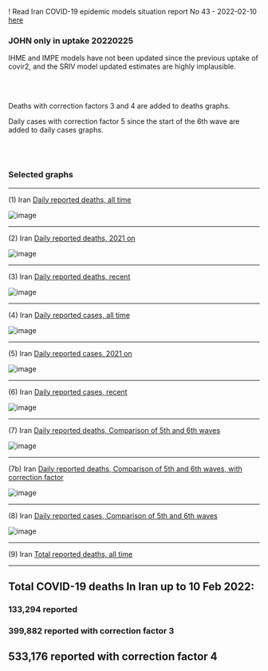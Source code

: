 ! Read Iran COVID-19 epidemic models situation report No 43 - 2022-02-10 [here](https://github.com/pourmalek/covir2/blob/main/situation%20reports/41%20Iran%20COVID-19%20epidemic%20models%20situation%20report%20No%2041%20–%202022-02-04.pdf)

### JOHN only in uptake 20220225

IHME and IMPE models have not been updated since the previous uptake of covir2, and the SRIV model updated estimates are highly implausible. 

<br/><br/>

Deaths with correction factors 3 and 4 are added to deaths graphs.  

Daily cases with correction factor 5 since the start of the 6th wave are added to daily cases graphs.  

<br/><br/>

### Selected graphs

******

(1) Iran [Daily reported deaths, all time](https://github.com/pourmalek/covir2/blob/main/20220225%20JOHN/output/merge/graph%2011%20COVID-19%20daily%20deaths%2C%20Iran%2C%20JOHN%2C%20all%20time.pdf)

![image](https://user-images.githubusercontent.com/30849720/155821900-bc7fe1f9-b418-493e-8ca6-4d8089d0e635.png)

******

(2) Iran [Daily reported deaths, 2021 on](https://github.com/pourmalek/covir2/blob/main/20220225%20JOHN/output/merge/graph%2012%20COVID-19%20daily%20deaths%2C%20Iran%2C%20JOHN%2C%202021.pdf)

![image](https://user-images.githubusercontent.com/30849720/155821937-9ba5b8dd-0c6e-4e0c-ba6d-5ece76177e42.png)

******

(3) Iran [Daily reported deaths, recent](https://github.com/pourmalek/covir2/blob/main/20220225%20JOHN/output/merge/graph%2012%20COVID-19%20daily%20deaths%2C%20Iran%2C%20JOHN%2C%202022.pdf)

![image](https://user-images.githubusercontent.com/30849720/155821961-203175ff-587f-41af-9e13-2c8833807eb7.png)

******

(4) Iran [Daily reported cases, all time](https://github.com/pourmalek/covir2/blob/main/20220225%20JOHN/output/merge/graph%2021%20COVID-19%20daily%20cases%2C%20Iran%2C%20JOHN%2C%20all%20time.pdf)

![image](https://user-images.githubusercontent.com/30849720/155822018-55921323-6134-4970-affa-7bb02531c5b4.png)

******

(5) Iran [Daily reported cases, 2021 on](https://github.com/pourmalek/covir2/blob/main/20220225%20JOHN/output/merge/graph%2022%20COVID-19%20daily%20cases%2C%20Iran%2C%20JOHN%2C%202021.pdf)

![image](https://user-images.githubusercontent.com/30849720/155822046-8f692249-1c6e-4872-b1b3-a2e776b560d7.png)

******

(6) Iran [Daily reported cases, recent](https://github.com/pourmalek/covir2/blob/main/20220225%20JOHN/output/merge/graph%2022%20COVID-19%20daily%20cases%2C%20Iran%2C%20JOHN%2C%202022.pdf)

![image](https://user-images.githubusercontent.com/30849720/155822091-4153d285-2161-4ff2-a317-99b17bcc20bb.png)

******

(7) Iran [Daily reported deaths, Comparison of 5th and 6th waves](https://github.com/pourmalek/covir2/blob/main/20220225%20JOHN/output/merge/graph%2031%20COVID-19%20daily%20cases%2C%20Iran%2C%20JOHN%2C%205th%20and%206th%20waves.pdf)

![image](https://user-images.githubusercontent.com/30849720/155822121-ed85d9b6-53fd-4729-b388-eab9086aacdd.png)

******

(7b) Iran [Daily reported deaths, Comparison of 5th and 6th waves, with correction factor](https://github.com/pourmalek/covir2/blob/main/20220225%20JOHN/output/merge/graph%2031b%20COVID-19%20daily%20cases%2C%20Iran%2C%20JOHN%2C%205th%20and%206th%20waves.pdf)

![image](https://user-images.githubusercontent.com/30849720/155822149-2a8ab885-3119-4dd9-8229-8fdeaf83bf16.png)

******

(8) Iran [Daily reported cases, Comparison of 5th and 6th waves](https://github.com/pourmalek/covir2/blob/main/20220225%20JOHN/output/merge/graph%2032%20COVID-19%20daily%20deaths%2C%20Iran%2C%20JOHN%2C%205th%20and%206th%20waves.pdf)

![image](https://user-images.githubusercontent.com/30849720/155822173-fbc53b69-1488-4f3c-9f8d-092c23d85cf5.png)

******

(9) Iran [Total reported deaths, all time](https://github.com/pourmalek/covir2/blob/main/20220225%20JOHN/output/merge/graph%2033%20COVID-19%20total%20deaths%2C%20Iran%2C%20JOHN.pdf)


******

## Total COVID-19 deaths In Iran up to 10 Feb 2022:
 
### 133,294 reported	

### 399,882 reported with correction factor 3	

## 533,176 reported with correction factor 4

